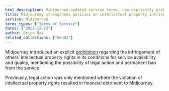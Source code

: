```yaml
---
html_description: Midjourney updated service terms, now explicitly prohibiting intellectual property infringement, warning of legal action and permanent bans, expanding beyond financial repercussions.
title: Midjourney strengthens policies on intellectual property infringements
service: Midjourney
terms_types: ["Terms of Service"]
dates: ["2023-12-23"]
author: Brice Bai
related_collections: ["GenAI"]
---
```


Midjourney introduced an explicit [prohibition](https://github.com/OpenTermsArchive/GenAI-versions/commit/2cb30a2b4b338a4dffbeab9add8262cec78a3062) regarding the infringement of others’ intellectual property rights in its conditions for service availability and quality, mentioning the possibility of legal action and permanent ban from the service.

Previously, legal action was only mentioned where the violation of intellectual property rights resulted in financial detriment to Midjourney.
